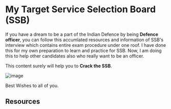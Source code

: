 # My Target Service Selection Board (SSB)

If you have a dream to be a part of the Indian Defence by being **Defence officer**, you can follow this accumlated resources and information of SSB's interview which contains entire exam procedure under one roof. I have done this for my own preparation to learn and practice for SSB. Now, I am doing this to help other candidates also who really want to be an officer.

This content surely will help you to **Crack the SSB**.

![image](https://www.newsbharati.com/Encyc/2019/11/25/2_02_35_53_d_1_H@@IGHT_435_W@@IDTH_800.jpg)


Best Wishes to all of you.


## Resources
